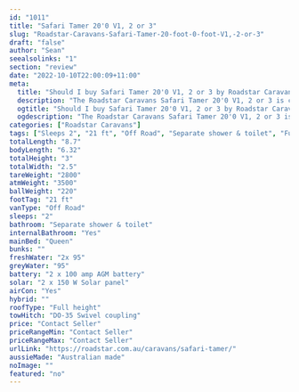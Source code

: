 ```yaml
---
id: "1011"
title: "Safari Tamer 20'0 V1, 2 or 3"
slug: "Roadstar-Caravans-Safari-Tamer-20-foot-0-foot-V1,-2-or-3"
draft: "false"
author: "Sean"
seealsolinks: "1"
section: "review"
date: "2022-10-10T22:00:09+11:00"
meta:
  title: "Should I buy Safari Tamer 20'0 V1, 2 or 3 by Roadstar Caravans?"
  description: "The Roadstar Caravans Safari Tamer 20'0 V1, 2 or 3 is classed as Off Road, and sleeps 2 people. It is Australian made and comes in at 21 ft. It generally has Separate shower & toilet."
  ogtitle: "Should I buy Safari Tamer 20'0 V1, 2 or 3 by Roadstar Caravans?"
  ogdescription: "The Roadstar Caravans Safari Tamer 20'0 V1, 2 or 3 is classed as Off Road, and sleeps 2 people. It is Australian made and comes in at 21 ft. It generally has Separate shower & toilet."
categories: ["Roadstar Caravans"]
tags: ["Sleeps 2", "21 ft", "Off Road", "Separate shower & toilet", "Full height", "Price Unknown", "Australian made"]
totalLength: "8.7"
bodyLength: "6.32"
totalHeight: "3"
totalWidth: "2.5"
tareWeight: "2800"
atmWeight: "3500"
ballWeight: "220"
footTag: "21 ft"
vanType: "Off Road"
sleeps: "2"
bathroom: "Separate shower & toilet"
internalBathroom: "Yes"
mainBed: "Queen"
bunks: ""
freshWater: "2x 95"
greyWater: "95"
battery: "2 x 100 amp AGM battery"
solar: "2 x 150 W Solar panel"
airCon: "Yes"
hybrid: ""
roofType: "Full height"
towHitch: "DO-35 Swivel coupling"
price: "Contact Seller"
priceRangeMin: "Contact Seller"
priceRangeMax: "Contact Seller"
urlLink: "https://roadstar.com.au/caravans/safari-tamer/"
aussieMade: "Australian made"
noImage: ""
featured: "no"
---
```

